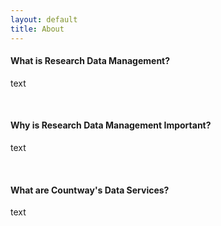 ```yaml
---
layout: default
title: About
---
```

<div class="blurb">
	<h4>What is Research Data Management?</h4>
	<p>text</p>
  <br>
  <h4>Why is Research Data Management Important?</h4>
  <p>text</p>
  <br>
  <h4>What are Countway's Data Services?</h4>
  <p>text</p>
</div><!-- /.blurb -->
